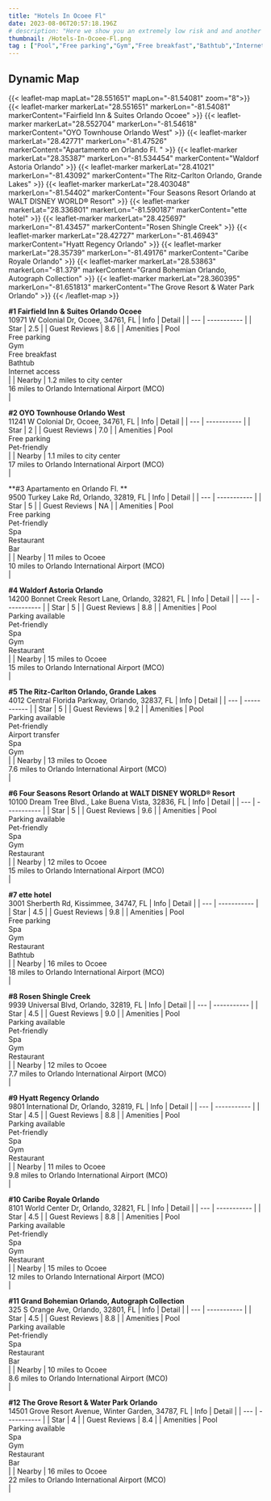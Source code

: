 ```yaml
---
title: "Hotels In Ocoee Fl"
date: 2023-08-06T20:57:18.196Z
# description: "Here we show you an extremely low risk and and another medium risk approach to earn passive income "
thumbnail: /Hotels-In-Ocoee-Fl.png
tag : ["Pool","Free parking","Gym","Free breakfast","Bathtub","Internet access","Pet-friendly","Spa","Restaurant","Bar","Parking available","Airport transfer"]
---
```


## Dynamic Map
{{< leaflet-map  mapLat="28.551651" mapLon="-81.54081" zoom="8">}}
    {{< leaflet-marker markerLat="28.551651" markerLon="-81.54081" markerContent="Fairfield Inn & Suites Orlando Ocoee" >}}
    {{< leaflet-marker markerLat="28.552704" markerLon="-81.54618" markerContent="OYO Townhouse Orlando West" >}}
    {{< leaflet-marker markerLat="28.42771" markerLon="-81.47526" markerContent="Apartamento en Orlando Fl. " >}}
    {{< leaflet-marker markerLat="28.35387" markerLon="-81.534454" markerContent="Waldorf Astoria Orlando" >}}
    {{< leaflet-marker markerLat="28.41021" markerLon="-81.43092" markerContent="The Ritz-Carlton Orlando, Grande Lakes" >}}
    {{< leaflet-marker markerLat="28.403048" markerLon="-81.54402" markerContent="Four Seasons Resort Orlando at WALT DISNEY WORLD® Resort" >}}
    {{< leaflet-marker markerLat="28.336801" markerLon="-81.590187" markerContent="ette hotel" >}}
    {{< leaflet-marker markerLat="28.425697" markerLon="-81.43457" markerContent="Rosen Shingle Creek" >}}
    {{< leaflet-marker markerLat="28.42727" markerLon="-81.46943" markerContent="Hyatt Regency Orlando" >}}
    {{< leaflet-marker markerLat="28.35739" markerLon="-81.49176" markerContent="Caribe Royale Orlando" >}}
    {{< leaflet-marker markerLat="28.53863" markerLon="-81.379" markerContent="Grand Bohemian Orlando, Autograph Collection" >}}
    {{< leaflet-marker markerLat="28.360395" markerLon="-81.651813" markerContent="The Grove Resort & Water Park Orlando" >}}
{{< /leaflet-map >}}


**#1 Fairfield Inn & Suites Orlando Ocoee**<br>10971 W Colonial Dr, Ocoee, 34761, FL
| Info | Detail |
| --- | ----------- |
| Star | 2.5 |
| Guest Reviews | 8.6 |
| Amenities | Pool<br>Free parking<br>Gym<br>Free breakfast<br>Bathtub<br>Internet access<br> |
| Nearby | 1.2 miles to city center<br>16 miles to Orlando International Airport (MCO)<br> |

**#2 OYO Townhouse Orlando West**<br>11241 W Colonial Dr, Ocoee, 34761, FL
| Info | Detail |
| --- | ----------- |
| Star | 2 |
| Guest Reviews | 7.0 |
| Amenities | Pool<br>Free parking<br>Pet-friendly<br> |
| Nearby | 1.1 miles to city center<br>17 miles to Orlando International Airport (MCO)<br> |

**#3 Apartamento en Orlando Fl. **<br>9500 Turkey Lake Rd, Orlando, 32819, FL
| Info | Detail |
| --- | ----------- |
| Star | 5 |
| Guest Reviews | NA |
| Amenities | Pool<br>Free parking<br>Pet-friendly<br>Spa<br>Restaurant<br>Bar<br> |
| Nearby | 11 miles to Ocoee<br>10 miles to Orlando International Airport (MCO)<br> |

**#4 Waldorf Astoria Orlando**<br>14200 Bonnet Creek Resort Lane, Orlando, 32821, FL
| Info | Detail |
| --- | ----------- |
| Star | 5 |
| Guest Reviews | 8.8 |
| Amenities | Pool<br>Parking available<br>Pet-friendly<br>Spa<br>Gym<br>Restaurant<br> |
| Nearby | 15 miles to Ocoee<br>15 miles to Orlando International Airport (MCO)<br> |

**#5 The Ritz-Carlton Orlando, Grande Lakes**<br>4012 Central Florida Parkway, Orlando, 32837, FL
| Info | Detail |
| --- | ----------- |
| Star | 5 |
| Guest Reviews | 9.2 |
| Amenities | Pool<br>Parking available<br>Pet-friendly<br>Airport transfer<br>Spa<br>Gym<br> |
| Nearby | 13 miles to Ocoee<br>7.6 miles to Orlando International Airport (MCO)<br> |

**#6 Four Seasons Resort Orlando at WALT DISNEY WORLD® Resort**<br>10100 Dream Tree Blvd., Lake Buena Vista, 32836, FL
| Info | Detail |
| --- | ----------- |
| Star | 5 |
| Guest Reviews | 9.6 |
| Amenities | Pool<br>Parking available<br>Pet-friendly<br>Spa<br>Gym<br>Restaurant<br> |
| Nearby | 12 miles to Ocoee<br>15 miles to Orlando International Airport (MCO)<br> |

**#7 ette hotel**<br>3001 Sherberth Rd, Kissimmee, 34747, FL
| Info | Detail |
| --- | ----------- |
| Star | 4.5 |
| Guest Reviews | 9.8 |
| Amenities | Pool<br>Free parking<br>Spa<br>Gym<br>Restaurant<br>Bathtub<br> |
| Nearby | 16 miles to Ocoee<br>18 miles to Orlando International Airport (MCO)<br> |

**#8 Rosen Shingle Creek**<br>9939 Universal Blvd, Orlando, 32819, FL
| Info | Detail |
| --- | ----------- |
| Star | 4.5 |
| Guest Reviews | 9.0 |
| Amenities | Pool<br>Parking available<br>Pet-friendly<br>Spa<br>Gym<br>Restaurant<br> |
| Nearby | 12 miles to Ocoee<br>7.7 miles to Orlando International Airport (MCO)<br> |

**#9 Hyatt Regency Orlando**<br>9801 International Dr, Orlando, 32819, FL
| Info | Detail |
| --- | ----------- |
| Star | 4.5 |
| Guest Reviews | 8.8 |
| Amenities | Pool<br>Parking available<br>Pet-friendly<br>Spa<br>Gym<br>Restaurant<br> |
| Nearby | 11 miles to Ocoee<br>9.8 miles to Orlando International Airport (MCO)<br> |

**#10 Caribe Royale Orlando**<br>8101 World Center Dr, Orlando, 32821, FL
| Info | Detail |
| --- | ----------- |
| Star | 4.5 |
| Guest Reviews | 8.8 |
| Amenities | Pool<br>Parking available<br>Pet-friendly<br>Spa<br>Gym<br>Restaurant<br> |
| Nearby | 15 miles to Ocoee<br>12 miles to Orlando International Airport (MCO)<br> |

**#11 Grand Bohemian Orlando, Autograph Collection**<br>325 S Orange Ave, Orlando, 32801, FL
| Info | Detail |
| --- | ----------- |
| Star | 4.5 |
| Guest Reviews | 8.8 |
| Amenities | Pool<br>Parking available<br>Pet-friendly<br>Spa<br>Restaurant<br>Bar<br> |
| Nearby | 10 miles to Ocoee<br>8.6 miles to Orlando International Airport (MCO)<br> |

**#12 The Grove Resort & Water Park Orlando**<br>14501 Grove Resort Avenue, Winter Garden, 34787, FL
| Info | Detail |
| --- | ----------- |
| Star | 4 |
| Guest Reviews | 8.4 |
| Amenities | Pool<br>Parking available<br>Spa<br>Gym<br>Restaurant<br>Bar<br> |
| Nearby | 16 miles to Ocoee<br>22 miles to Orlando International Airport (MCO)<br> |

